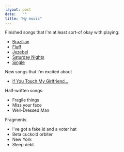 ```yaml
---
layout: post
date:   ""
title: "My music"
---
```


Finished songs that I'm at least sort-of okay with playing:

- [Brazilian](/music/brazilian)
- [Fluff](/music/fluff)
- [Jezebel](/music/jezebel)
- [Saturday Nights](/music/saturday-nights)
- [Single](/music/single)

New songs that I'm excited about

- [If You Touch My Girlfriend...](/music/girlfriend)

Half-written songs:

- Fragile things
- Miss your face
- Well-Dressed Man

Fragments:

- I've got a fake id and a voter hat
- Beta cuckold orbiter
- New York
- Sleep debt

